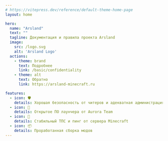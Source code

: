 ```yaml
---
# https://vitepress.dev/reference/default-theme-home-page
layout: home

hero:
  name: "Arsland"
  text: ""
  tagline: Документация и правила проекта Arsland
  image:
    src: /logo.svg
    alt: 'Arsland Logo'
  actions:
    - theme: brand
      text: Подробнее
      link: /basic/confidentiality
    - theme: alt
      text: Обратно
      link: https://arsland-minecraft.ru

features:
  - icon: 🛡️
    details: Хорошая безопасность от читеров и адекватная администрация
  - icon: 💾
    details: Открытое ПО лаунчера от Aurora Team
  - icon: 🚀
    details: Стабильный ТПС и пинг от сервера Minecraft
  - icon: 📦
    details: Проработанная сборка модов
---
```


<style>
  :root {
  scroll-behavior: smooth;

  --vp-c-brand-1: #92e03f;
  --vp-c-brand-2: #87bf4b;
  --vp-c-brand-3: #8ed640;
  }
</style>